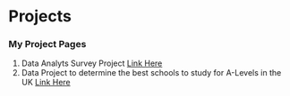 # Projects 

### My Project Pages
1. Data Analyts Survey Project [Link Here](./dataindustryproject2023.md)
2. Data Project to determine the best schools to study for A-Levels in the UK [Link Here](./aLevels2023dataproject.md)
